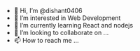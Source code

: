 - 👋 Hi, I’m @dishant0406
- 👀 I’m interested in Web Development
- 🌱 I’m currently learning React and nodejs
- 💞️ I’m looking to collaborate on ...
- 📫 How to reach me ...

<!---
dishant0406/dishant0406 is a ✨ special ✨ repository because its `README.md` (this file) appears on your GitHub profile.
You can click the Preview link to take a look at your changes.
--->
